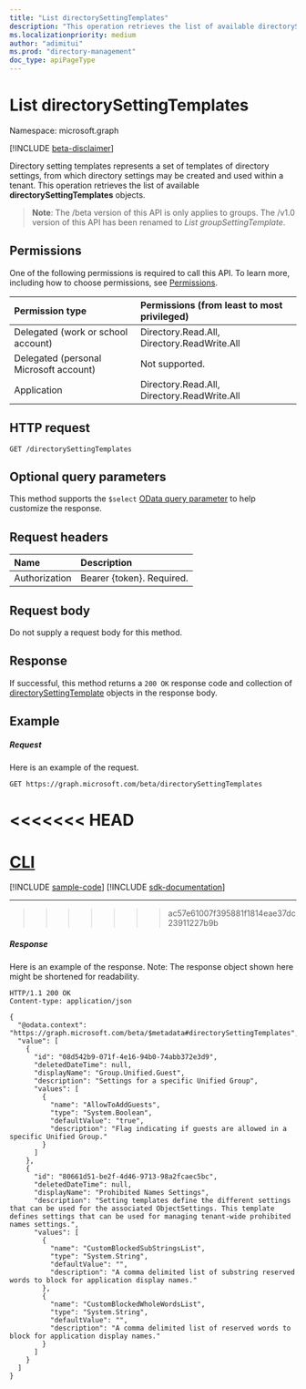 ```yaml
---
title: "List directorySettingTemplates"
description: "This operation retrieves the list of available directorySettingTemplates objects."
ms.localizationpriority: medium
author: "adimitui"
ms.prod: "directory-management"
doc_type: apiPageType
---
```


# List directorySettingTemplates

Namespace: microsoft.graph

[!INCLUDE [beta-disclaimer](../../includes/beta-disclaimer.md)]

Directory setting templates represents a set of templates of directory settings, from which directory settings may be created and used within a tenant.  This operation retrieves the list of available **directorySettingTemplates** objects.

> **Note**: The /beta version of this API is only applies to groups. The /v1.0 version of this API has been renamed to *List groupSettingTemplate*.

## Permissions
One of the following permissions is required to call this API. To learn more, including how to choose permissions, see [Permissions](/graph/permissions-reference).

|Permission type      | Permissions (from least to most privileged)              |
|:--------------------|:---------------------------------------------------------|
|Delegated (work or school account) | Directory.Read.All, Directory.ReadWrite.All    |
|Delegated (personal Microsoft account) | Not supported.    |
|Application | Directory.Read.All, Directory.ReadWrite.All |

## HTTP request
<!-- { "blockType": "ignored" } -->
```http
GET /directorySettingTemplates
```
## Optional query parameters
This method supports the `$select` [OData query parameter](/graph/query-parameters) to help customize the response.

## Request headers
| Name      |Description|
|:----------|:----------|
| Authorization  | Bearer {token}. Required.|

## Request body
Do not supply a request body for this method.

## Response

If successful, this method returns a `200 OK` response code and collection of [directorySettingTemplate](../resources/directorysettingtemplate.md) objects in the response body.
## Example
##### Request
Here is an example of the request.

<!-- {
  "blockType": "request",
  "name": "get_directorysettingtemplates"
}-->
```msgraph-interactive
GET https://graph.microsoft.com/beta/directorySettingTemplates
```

<<<<<<< HEAD
=======
# [CLI](#tab/cli)
[!INCLUDE [sample-code](../includes/snippets/cli/get-directorysettingtemplates-cli-snippets.md)]
[!INCLUDE [sdk-documentation](../includes/snippets/snippets-sdk-documentation-link.md)]

---

>>>>>>> ac57e61007f395881f1814eae37dc23911227b9b
##### Response

Here is an example of the response. Note: The response object shown here might be shortened for readability.
<!-- {
  "blockType": "response",
  "truncated": true,
  "@odata.type": "microsoft.graph.directorySettingTemplate",
  "isCollection": true
} -->
```http
HTTP/1.1 200 OK
Content-type: application/json

{
  "@odata.context": "https://graph.microsoft.com/beta/$metadata#directorySettingTemplates",
  "value": [
    {
      "id": "08d542b9-071f-4e16-94b0-74abb372e3d9",
      "deletedDateTime": null,
      "displayName": "Group.Unified.Guest",
      "description": "Settings for a specific Unified Group",
      "values": [
        {
          "name": "AllowToAddGuests",
          "type": "System.Boolean",
          "defaultValue": "true",
          "description": "Flag indicating if guests are allowed in a specific Unified Group."
        }
      ]
    },
    {
      "id": "80661d51-be2f-4d46-9713-98a2fcaec5bc",
      "deletedDateTime": null,
      "displayName": "Prohibited Names Settings",
      "description": "Setting templates define the different settings that can be used for the associated ObjectSettings. This template defines settings that can be used for managing tenant-wide prohibited names settings.",
      "values": [
        {
          "name": "CustomBlockedSubStringsList",
          "type": "System.String",
          "defaultValue": "",
          "description": "A comma delimited list of substring reserved words to block for application display names."
        },
        {
          "name": "CustomBlockedWholeWordsList",
          "type": "System.String",
          "defaultValue": "",
          "description": "A comma delimited list of reserved words to block for application display names."
        }
      ]
    }  
  ]
}
```

<!-- uuid: 8fcb5dbc-d5aa-4681-8e31-b001d5168d79
2015-10-25 14:57:30 UTC -->
<!--
{
  "type": "#page.annotation",
  "description": "List directorySettingTemplates",
  "keywords": "",
  "section": "documentation",
  "tocPath": "",
  "suppressions": [
  ]
}
-->


